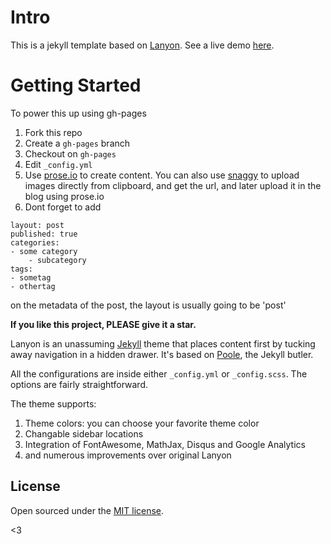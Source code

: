 # Intro

This is a jekyll template based on [Lanyon](https://github.com/poole/lanyon). See a live demo [here](http://codinfox.github.io).

# Getting Started

To power this up using gh-pages

1. Fork this repo
2. Create a `gh-pages` branch
3. Checkout on `gh-pages`
4. Edit `_config.yml`
5. Use [prose.io](http://prose.io/ "prose.io") to create content. You can also use [snaggy](https://snag.gy/ "snaggy") to upload images directly from clipboard, and get the url, and later upload it in the blog using prose.io
6. Dont forget to add 

```
layout: post
published: true
categories:
- some category
	- subcategory
tags:
- sometag
- othertag
```

on the metadata of the post, the layout is usually going to be 'post'



**If you like this project, PLEASE give it a star.**

Lanyon is an unassuming [Jekyll](http://jekyllrb.com) theme that places content first by tucking away navigation in a hidden drawer. It's based on [Poole](http://getpoole.com), the Jekyll butler.

All the configurations are inside either `_config.yml` or `_config.scss`. The options are fairly straightforward. 

The theme supports: 

1. Theme colors: you can choose your favorite theme color
2. Changable sidebar locations
3. Integration of FontAwesome, MathJax, Disqus and Google Analytics
4. and numerous improvements over original Lanyon


## License

Open sourced under the [MIT license](LICENSE.md).

<3
